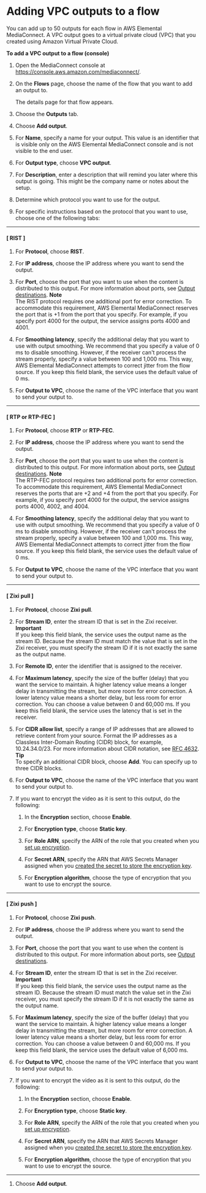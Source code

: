 # Adding VPC outputs to a flow<a name="outputs-add-vpc"></a>

You can add up to 50 outputs for each flow in AWS Elemental MediaConnect\. A VPC output goes to a virtual private cloud \(VPC\) that you created using Amazon Virtual Private Cloud\.

**To add a VPC output to a flow \(console\)**

1. Open the MediaConnect console at [https://console\.aws\.amazon\.com/mediaconnect/](https://console.aws.amazon.com/mediaconnect/)\.

1. On the **Flows** page, choose the name of the flow that you want to add an output to\.

   The details page for that flow appears\. 

1. Choose the **Outputs** tab\.

1. Choose **Add output**\.

1. For **Name**, specify a name for your output\. This value is an identifier that is visible only on the AWS Elemental MediaConnect console and is not visible to the end user\.

1. For **Output type**, choose **VPC output**\.

1. For **Description**, enter a description that will remind you later where this output is going\. This might be the company name or notes about the setup\.

1. Determine which protocol you want to use for the output\.

1. For specific instructions based on the protocol that you want to use, choose one of the following tabs:

------
#### [ RIST ]

   1. For **Protocol**, choose **RIST**\. 

   1. For **IP address**, choose the IP address where you want to send the output\.

   1. For **Port**, choose the port that you want to use when the content is distributed to this output\. For more information about ports, see [Output destinations](destinations.md)\.
**Note**  
The RIST protocol requires one additional port for error correction\. To accommodate this requirement, AWS Elemental MediaConnect reserves the port that is \+1 from the port that you specify\. For example, if you specify port 4000 for the output, the service assigns ports 4000 and 4001\.

   1. For **Smoothing latency**, specify the additional delay that you want to use with output smoothing\. We recommend that you specify a value of 0 ms to disable smoothing\. However, if the receiver can't process the stream properly, specify a value between 100 and 1,000 ms\. This way, AWS Elemental MediaConnect attempts to correct jitter from the flow source\. If you keep this field blank, the service uses the default value of 0 ms\.

   1. For **Output to VPC**, choose the name of the VPC interface that you want to send your output to\.

------
#### [ RTP or RTP\-FEC ]

   1. For **Protocol**, choose **RTP** or **RTP\-FEC**\. 

   1. For **IP address**, choose the IP address where you want to send the output\.

   1. For **Port**, choose the port that you want to use when the content is distributed to this output\. For more information about ports, see [Output destinations](destinations.md)\.
**Note**  
The RTP\-FEC protocol requires two additional ports for error correction\. To accommodate this requirement, AWS Elemental MediaConnect reserves the ports that are \+2 and \+4 from the port that you specify\. For example, if you specify port 4000 for the output, the service assigns ports 4000, 4002, and 4004\. 

   1. For **Smoothing latency**, specify the additional delay that you want to use with output smoothing\. We recommend that you specify a value of 0 ms to disable smoothing\. However, if the receiver can't process the stream properly, specify a value between 100 and 1,000 ms\. This way, AWS Elemental MediaConnect attempts to correct jitter from the flow source\. If you keep this field blank, the service uses the default value of 0 ms\.

   1. For **Output to VPC**, choose the name of the VPC interface that you want to send your output to\.

------
#### [ Zixi pull ]

   1. For **Protocol**, choose **Zixi pull**\. 

   1. For **Stream ID**, enter the stream ID that is set in the Zixi receiver\.
**Important**  
If you keep this field blank, the service uses the output name as the stream ID\. Because the stream ID must match the value that is set in the Zixi receiver, you must specify the stream ID if it is not exactly the same as the output name\.

   1. For **Remote ID**, enter the identifier that is assigned to the receiver\.

   1. For **Maximum latency**, specify the size of the buffer \(delay\) that you want the service to maintain\. A higher latency value means a longer delay in transmitting the stream, but more room for error correction\. A lower latency value means a shorter delay, but less room for error correction\. You can choose a value between 0 and 60,000 ms\. If you keep this field blank, the service uses the latency that is set in the receiver\.

   1. For **CIDR allow list**, specify a range of IP addresses that are allowed to retrieve content from your source\. Format the IP addresses as a Classless Inter\-Domain Routing \(CIDR\) block, for example, 10\.24\.34\.0/23\. For more information about CIDR notation, see [RFC 4632](https://tools.ietf.org/html/rfc4632)\.
**Tip**  
To specify an additional CIDR block, choose **Add**\. You can specify up to three CIDR blocks\.

   1. For **Output to VPC**, choose the name of the VPC interface that you want to send your output to\.

   1. If you want to encrypt the video as it is sent to this output, do the following:

      1. In the **Encryption** section, choose **Enable**\.

      1. For **Encryption type**, choose **Static key**\.

      1. For **Role ARN**, specify the ARN of the role that you created when you [set up encryption](encryption-static-key-set-up.md#encryption-static-key-set-up-create-iam-role)\.

      1. For **Secret ARN**, specify the ARN that AWS Secrets Manager assigned when you [created the secret to store the encryption key](encryption-static-key-set-up.md#encryption-static-key-set-up-store-key)\.

      1. For **Encryption algorithm**, choose the type of encryption that you want to use to encrypt the source\.

------
#### [ Zixi push ]

   1. For **Protocol**, choose **Zixi push**\. 

   1. For **IP address**, choose the IP address where you want to send the output\.

   1. For **Port**, choose the port that you want to use when the content is distributed to this output\. For more information about ports, see [Output destinations](destinations.md)\.

   1. For **Stream ID**, enter the stream ID that is set in the Zixi receiver\.
**Important**  
If you keep this field blank, the service uses the output name as the stream ID\. Because the stream ID must match the value set in the Zixi receiver, you must specify the stream ID if it is not exactly the same as the output name\.

   1. For **Maximum latency**, specify the size of the buffer \(delay\) that you want the service to maintain\. A higher latency value means a longer delay in transmitting the stream, but more room for error correction\. A lower latency value means a shorter delay, but less room for error correction\. You can choose a value between 0 and 60,000 ms\. If you keep this field blank, the service uses the default value of 6,000 ms\.

   1. For **Output to VPC**, choose the name of the VPC interface that you want to send your output to\.

   1. If you want to encrypt the video as it is sent to this output, do the following:

      1. In the **Encryption** section, choose **Enable**\.

      1. For **Encryption type**, choose **Static key**\.

      1. For **Role ARN**, specify the ARN of the role that you created when you [set up encryption](encryption-static-key-set-up.md#encryption-static-key-set-up-create-iam-role)\.

      1. For **Secret ARN**, specify the ARN that AWS Secrets Manager assigned when you [created the secret to store the encryption key](encryption-static-key-set-up.md#encryption-static-key-set-up-store-key)\.

      1. For **Encryption algorithm**, choose the type of encryption that you want to use to encrypt the source\.

------

1. Choose **Add output**\.